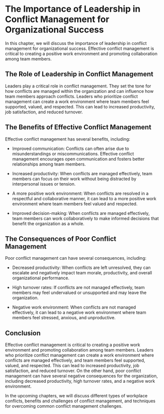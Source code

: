 # The Importance of Leadership in Conflict Management for Organizational Success

In this chapter, we will discuss the importance of leadership in conflict management for organizational success. Effective conflict management is critical to creating a positive work environment and promoting collaboration among team members.

The Role of Leadership in Conflict Management
---------------------------------------------

Leaders play a critical role in conflict management. They set the tone for how conflicts are managed within the organization and can influence how team members approach conflicts. Leaders who prioritize conflict management can create a work environment where team members feel supported, valued, and respected. This can lead to increased productivity, job satisfaction, and reduced turnover.

The Benefits of Effective Conflict Management
---------------------------------------------

Effective conflict management has several benefits, including:

* Improved communication: Conflicts can often arise due to misunderstandings or miscommunications. Effective conflict management encourages open communication and fosters better relationships among team members.

* Increased productivity: When conflicts are managed effectively, team members can focus on their work without being distracted by interpersonal issues or tension.

* A more positive work environment: When conflicts are resolved in a respectful and collaborative manner, it can lead to a more positive work environment where team members feel valued and respected.

* Improved decision-making: When conflicts are managed effectively, team members can work collaboratively to make informed decisions that benefit the organization as a whole.

The Consequences of Poor Conflict Management
--------------------------------------------

Poor conflict management can have several consequences, including:

* Decreased productivity: When conflicts are left unresolved, they can escalate and negatively impact team morale, productivity, and overall organizational performance.

* High turnover rates: If conflicts are not managed effectively, team members may feel undervalued or unsupported and may leave the organization.

* Negative work environment: When conflicts are not managed effectively, it can lead to a negative work environment where team members feel stressed, anxious, and unproductive.

Conclusion
----------

Effective conflict management is critical to creating a positive work environment and promoting collaboration among team members. Leaders who prioritize conflict management can create a work environment where conflicts are managed effectively, and team members feel supported, valued, and respected. This can lead to increased productivity, job satisfaction, and reduced turnover. On the other hand, poor conflict management can have several negative consequences for the organization, including decreased productivity, high turnover rates, and a negative work environment.

In the upcoming chapters, we will discuss different types of workplace conflicts, benefits and challenges of conflict management, and techniques for overcoming common conflict management challenges.
